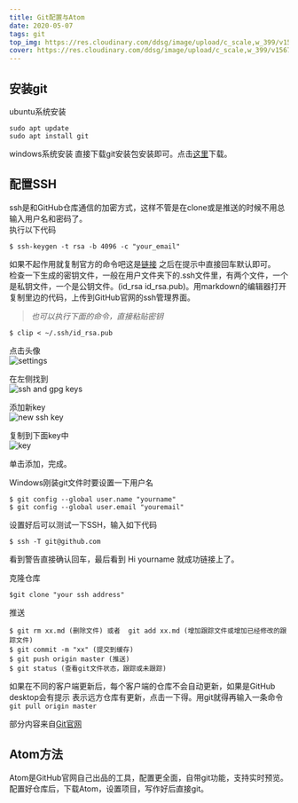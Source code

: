 ```yaml
---
title: Git配置与Atom
date: 2020-05-07
tags: git
top_img: https://res.cloudinary.com/ddsg/image/upload/c_scale,w_399/v1567212789/computer_vv5lii.jpg
cover: https://res.cloudinary.com/ddsg/image/upload/c_scale,w_399/v1567212789/computer_vv5lii.jpg
---
```


## 安装git
ubuntu系统安装
```
sudo apt update
sudo apt install git
```
windows系统安装
直接下载git安装包安装即可。点击[这里](https://git-scm.com/downloads)下载。

## 配置SSH
ssh是和GitHub仓库通信的加密方式，这样不管是在clone或是推送的时候不用总输入用户名和密码了。<br>
执行以下代码<br>
```
$ ssh-keygen -t rsa -b 4096 -c "your_email"
```
如果不起作用就复制官方的命令吧这是[链接](https://docs.github.com/en/github/authenticating-to-github/generating-a-new-ssh-key-and-adding-it-to-the-ssh-agent#)
之后在提示中直接回车默认即可。<br>
检查一下生成的密钥文件，一般在用户文件夹下的.ssh文件里，有两个文件，一个是私钥文件，一个是公钥文件。(id_rsa  id_rsa.pub)。用markdown的编辑器打开复制里边的代码，上传到GitHub官网的ssh管理界面。
> *也可以执行下面的命令，直接粘贴密钥*

```
$ clip < ~/.ssh/id_rsa.pub
```
点击头像<br>
![settings](https://res.cloudinary.com/ddsg/image/upload/v1588834586/web/userbar-account-settings_us9o7p.png)

在左侧找到<br>
![ssh and gpg keys](https://res.cloudinary.com/ddsg/image/upload/v1588834586/web/settings-sidebar-ssh-keys_p7yj7s.png)

添加新key<br>
![new ssh key](https://res.cloudinary.com/ddsg/image/upload/v1588834586/web/ssh-add-ssh-key_cqzplb.png)

复制到下面key中<br>
![key](https://res.cloudinary.com/ddsg/image/upload/v1588834586/web/ssh-key-paste_szmw3v.png)

单击添加，完成。

Windows刚装git文件时要设置一下用户名
```
$ git config --global user.name "yourname"
$ git config --global user.email "youremail"
```
设置好后可以测试一下SSH，输入如下代码
```
$ ssh -T git@github.com
```
看到警告直接确认回车，最后看到 Hi yourname 就成功链接上了。

克隆仓库
```
$git clone "your ssh address"
```
推送
```
$ git rm xx.md (删除文件) 或者  git add xx.md (增加跟踪文件或增加已经修改的跟踪文件)
$ git commit -m "xx" (提交到缓存)
$ git push origin master (推送)
$ git status (查看git文件状态，跟踪或未跟踪)
```
如果在不同的客户端更新后，每个客户端的仓库不会自动更新，如果是GitHub desktop会有提示 表示远方仓库有更新，点击一下得。用git就得再输入一条命令`git pull origin master`<br>

部分内容来自[Git官网](https://git-scm.com/book/zh/v2)

## Atom方法
Atom是GitHub官网自己出品的工具，配置更全面，自带git功能，支持实时预览。配置好仓库后，下载Atom，设置项目，写作好后直接git。
